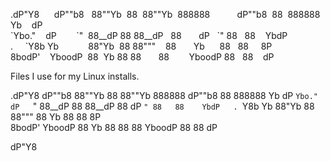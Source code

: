 .dP"Y8&nbsp;&nbsp;&nbsp;&nbsp;&nbsp;&nbsp;dP""b8&nbsp;&nbsp;&nbsp;88""Yb&nbsp;&nbsp;88&nbsp;&nbsp;88""Yb&nbsp;&nbsp;888888&nbsp;&nbsp;&nbsp;&nbsp;&nbsp;&nbsp;&nbsp;&nbsp;&nbsp;&nbsp;&nbsp;dP""b8&nbsp;&nbsp;88&nbsp;&nbsp;888888&nbsp;&nbsp;Yb&nbsp;&nbsp;&nbsp;&nbsp;dP\
\`Ybo."&nbsp;&nbsp;&nbsp;&nbsp;dP&nbsp;&nbsp;&nbsp;&nbsp;&nbsp;&nbsp;&nbsp;&nbsp;\`"&nbsp;&nbsp;88__dP&nbsp;88&nbsp;88__dP&nbsp;&nbsp;&nbsp;88&nbsp;&nbsp;&nbsp;&nbsp;&nbsp;&nbsp;&nbsp;dP&nbsp;&nbsp;&nbsp;\`"&nbsp;88&nbsp;&nbsp;&nbsp;88&nbsp;&nbsp;&nbsp;&nbsp;YbdP\
.&nbsp;&nbsp;&nbsp;&nbsp;&nbsp;`Y8b&nbsp;Yb&nbsp;&nbsp;&nbsp;&nbsp;&nbsp;&nbsp;&nbsp;&nbsp;&nbsp;&nbsp;&nbsp;&nbsp;88"Yb&nbsp;&nbsp;88&nbsp;88"""&nbsp;&nbsp;&nbsp;&nbsp;88&nbsp;&nbsp;&nbsp;&nbsp;&nbsp;&nbsp;&nbsp;Yb&nbsp;&nbsp;&nbsp;&nbsp;&nbsp;&nbsp;88&nbsp;&nbsp;&nbsp;88&nbsp;&nbsp;&nbsp;&nbsp;&nbsp;8P\
8bodP'&nbsp;&nbsp;&nbsp;&nbsp;YboodP&nbsp;&nbsp;88&nbsp;&nbsp;Yb&nbsp;88&nbsp;88&nbsp;&nbsp;&nbsp;&nbsp;&nbsp;&nbsp;&nbsp;88&nbsp;&nbsp;&nbsp;&nbsp;&nbsp;&nbsp;&nbsp;&nbsp;YboodP&nbsp;88&nbsp;&nbsp;&nbsp;88&nbsp;&nbsp;&nbsp;&nbsp;dP


Files I use for my Linux installs. 



.dP"Y8  dP""b8 88""Yb 88 88""Yb 888888      dP""b8 88 888888 Yb  dP 
`Ybo." dP   `" 88__dP 88 88__dP   88       dP   `" 88   88    YbdP  
. `Y8b Yb      88"Yb  88 88"""    88       Yb      88   88     8P   
8bodP'  YboodP 88  Yb 88 88       88        YboodP 88   88    dP    

dP"Y8  
